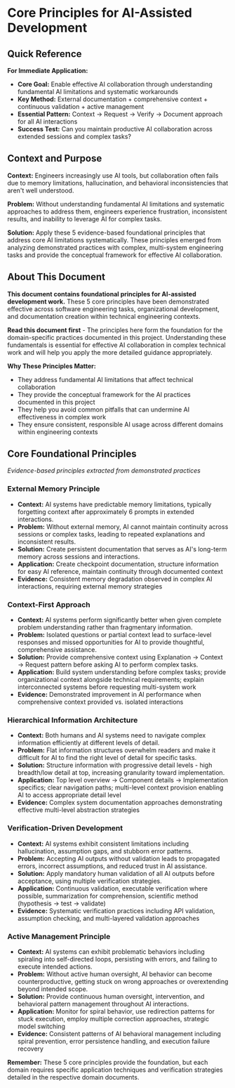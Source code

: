 # Core Principles for AI-Assisted Development

## Quick Reference

**For Immediate Application:**
- **Core Goal:** Enable effective AI collaboration through understanding fundamental AI limitations and systematic workarounds
- **Key Method:** External documentation + comprehensive context + continuous validation + active management
- **Essential Pattern:** Context → Request → Verify → Document approach for all AI interactions
- **Success Test:** Can you maintain productive AI collaboration across extended sessions and complex tasks?

## Context and Purpose

**Context:** Engineers increasingly use AI tools, but collaboration often fails due to memory limitations, hallucination, and behavioral inconsistencies that aren't well understood.

**Problem:** Without understanding fundamental AI limitations and systematic approaches to address them, engineers experience frustration, inconsistent results, and inability to leverage AI for complex tasks.

**Solution:** Apply these 5 evidence-based foundational principles that address core AI limitations systematically. These principles emerged from analyzing demonstrated practices with complex, multi-system engineering tasks and provide the conceptual framework for effective AI collaboration.

## About This Document

**This document contains foundational principles for AI-assisted development work.** These 5 core principles have been demonstrated effective across software engineering tasks, organizational development, and documentation creation within technical engineering contexts.

**Read this document first** - The principles here form the foundation for the domain-specific practices documented in this project. Understanding these fundamentals is essential for effective AI collaboration in complex technical work and will help you apply the more detailed guidance appropriately.

**Why These Principles Matter:**
- They address fundamental AI limitations that affect technical collaboration
- They provide the conceptual framework for the AI practices documented in this project
- They help you avoid common pitfalls that can undermine AI effectiveness in complex work
- They ensure consistent, responsible AI usage across different domains within engineering contexts

## Core Foundational Principles

*Evidence-based principles extracted from demonstrated practices*

### **External Memory Principle**

- **Context:** AI systems have predictable memory limitations, typically forgetting context after approximately 6 prompts in extended interactions.
- **Problem:** Without external memory, AI cannot maintain continuity across sessions or complex tasks, leading to repeated explanations and inconsistent results.
- **Solution:** Create persistent documentation that serves as AI's long-term memory across sessions and interactions.
- **Application:** Create checkpoint documentation, structure information for easy AI reference, maintain continuity through documented context
- **Evidence:** Consistent memory degradation observed in complex AI interactions, requiring external memory strategies

### **Context-First Approach**

- **Context:** AI systems perform significantly better when given complete problem understanding rather than fragmentary information.
- **Problem:** Isolated questions or partial context lead to surface-level responses and missed opportunities for AI to provide thoughtful, comprehensive assistance.
- **Solution:** Provide comprehensive context using Explanation → Context → Request pattern before asking AI to perform complex tasks.
- **Application:** Build system understanding before complex tasks; provide organizational context alongside technical requirements; explain interconnected systems before requesting multi-system work
- **Evidence:** Demonstrated improvement in AI performance when comprehensive context provided vs. isolated interactions

### **Hierarchical Information Architecture**

- **Context:** Both humans and AI systems need to navigate complex information efficiently at different levels of detail.
- **Problem:** Flat information structures overwhelm readers and make it difficult for AI to find the right level of detail for specific tasks.
- **Solution:** Structure information with progressive detail levels - high breadth/low detail at top, increasing granularity toward implementation.
- **Application:** Top level overview → Component details → Implementation specifics; clear navigation paths; multi-level context provision enabling AI to access appropriate detail level
- **Evidence:** Complex system documentation approaches demonstrating effective multi-level abstraction strategies

### **Verification-Driven Development**

- **Context:** AI systems exhibit consistent limitations including hallucination, assumption gaps, and stubborn error patterns.
- **Problem:** Accepting AI outputs without validation leads to propagated errors, incorrect assumptions, and reduced trust in AI assistance.
- **Solution:** Apply mandatory human validation of all AI outputs before acceptance, using multiple verification strategies.
- **Application:** Continuous validation, executable verification where possible, summarization for comprehension, scientific method (hypothesis → test → validate)
- **Evidence:** Systematic verification practices including API validation, assumption checking, and multi-layered validation approaches

### **Active Management Principle**

- **Context:** AI systems can exhibit problematic behaviors including spiraling into self-directed loops, persisting with errors, and failing to execute intended actions.
- **Problem:** Without active human oversight, AI behavior can become counterproductive, getting stuck on wrong approaches or overextending beyond intended scope.
- **Solution:** Provide continuous human oversight, intervention, and behavioral pattern management throughout AI interactions.
- **Application:** Monitor for spiral behavior, use redirection patterns for stuck execution, employ multiple correction approaches, strategic model switching
- **Evidence:** Consistent patterns of AI behavioral management including spiral prevention, error persistence handling, and execution failure recovery

**Remember:** These 5 core principles provide the foundation, but each domain requires specific application techniques and verification strategies detailed in the respective domain documents. 
